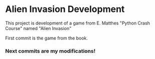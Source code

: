 # Alien Invasion Development

This project is development of a game from E. Matthes "Python Crash Course" named "Alien Invasion"

First commit is the game from the book.

### Next commits are my modifications!
